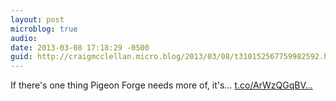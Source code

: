 ```yaml
---
layout: post
microblog: true
audio: 
date: 2013-03-08 17:18:29 -0500
guid: http://craigmcclellan.micro.blog/2013/03/08/t310152567759982592.html
---
```

If there's one thing Pigeon Forge needs more of, it's... [t.co/ArWzQGqBV...](http://t.co/ArWzQGqBVC)
